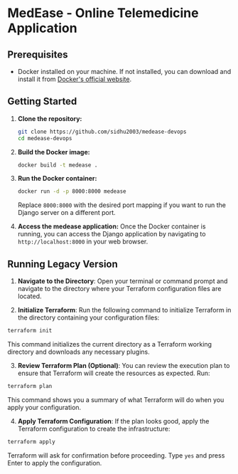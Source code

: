 # MedEase - Online Telemedicine Application

## Prerequisites
- Docker installed on your machine. If not installed, you can download and install it from [Docker's official website](https://www.docker.com/get-started).

## Getting Started

1. **Clone the repository:**
   ```bash
   git clone https://github.com/sidhu2003/medease-devops
   cd medease-devops
   ```

2. **Build the Docker image:**
   ```bash
   docker build -t medease .
   ```

3. **Run the Docker container:**
   ```bash
   docker run -d -p 8000:8000 medease
   ```

   Replace `8000:8000` with the desired port mapping if you want to run the Django server on a different port.

4. **Access the medease application:**
   Once the Docker container is running, you can access the Django application by navigating to `http://localhost:8000` in your web browser.

## Running Legacy Version

1. **Navigate to the Directory**: Open your terminal or command prompt and navigate to the directory where your Terraform configuration files are located.

2. **Initialize Terraform**: Run the following command to initialize Terraform in the directory containing your configuration files:

```bash
terraform init
```

This command initializes the current directory as a Terraform working directory and downloads any necessary plugins.

3. **Review Terraform Plan (Optional)**: You can review the execution plan to ensure that Terraform will create the resources as expected. Run:

```bash
terraform plan
```

This command shows you a summary of what Terraform will do when you apply your configuration.

4. **Apply Terraform Configuration**: If the plan looks good, apply the Terraform configuration to create the infrastructure:

```bash
terraform apply
```

Terraform will ask for confirmation before proceeding. Type `yes` and press Enter to apply the configuration.
